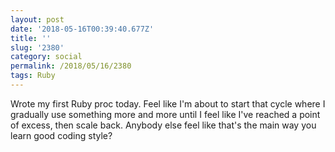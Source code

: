 ```yaml
---
layout: post
date: '2018-05-16T00:39:40.677Z'
title: ''
slug: '2380'
category: social
permalink: /2018/05/16/2380
tags: Ruby
---
```

Wrote my first Ruby proc today. Feel like I&#39;m about to start that cycle where I gradually use something more and more until I feel like I&#39;ve reached a point of excess, then scale back. Anybody else feel like that&#39;s the main way you learn good coding style?
